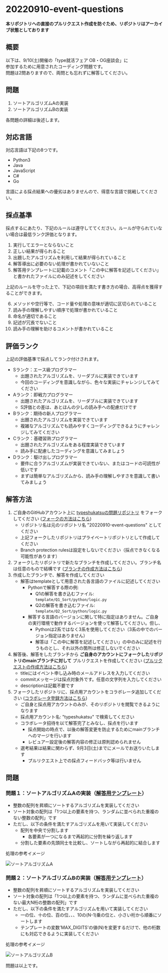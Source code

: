 # 20220910-event-questions

**本リポジトリへの直接のプルリクエスト作成を防ぐため、リポジトリはアーカイブ状態としております**

## 概要

以下は、9/10(土)開催の「type就活フェア OB・OG座談会」に  
参加するために用意されたコーディング問題です。  
問題は2問ありますので、両問とも忘れずに解答してください。

## 問題

1. ソートアルゴリズムAの実装
2. ソートアルゴリズムBの実装

各問題の詳細は後述します。

## 対応言語

対応言語は下記の8つです。

- Python3
- Java
- JavaScript
- C#
- Go

言語による採点結果への優劣はありませんので、得意な言語で挑戦してください。

## 採点基準

採点するにあたり、下記のルールは遵守しててください。ルールが守られていない場合は最低ランク評価となります。

1. 実行してエラーとならないこと
2. 正しい結果が得られること
3. 出題したアルゴリズムを利用して結果が得られていること
4. 解答導出に必要のない処理が書かれていないこと
5. 解答用テンプレートに記載のコメント「この中に解答を記述してください」と書かれたファイルにのみ記述をしてください

上記のルールを守った上で、下記の項目を満たす書き方の場合、高得点を獲得することができます。

6. メソッドや空行等で、コード量や処理の意味が適切に区切られていること
7. 読み手の理解しやすい順序で処理が書かれていること
8. 命名が適切であること
9. 記述が冗長でないこと
10. 読み手の理解を助けるコメントが書かれていること

## 評価ランク

上記の評価基準で採点してランク付けされます。

- Sランク：エース級プログラマー
  - 出題されたアルゴリズムを、リーダブルに実装できています
  - 今回のコーディングを意識しながら、色々な実装にチャレンジしてみてください
- Aランク：即戦力プログラマー
  - 出題されたアルゴリズムを、リーダブルに実装できています
  - S評価との差は、あとほんの少しの読み手への配慮だけです
- Bランク：期待の新人プログラマー
  - 出題されたアルゴリズムを実装できています
  - 複雑なアルゴリズムでも読みやすくコーディングできるようにチャレンジしてみてください
- Cランク：基礎習熟プログラマー
  - 出題されたアルゴリズムをある程度実装できています
  - 読み手に配慮したコーディングを意識してみましょう
- Dランク：駆け出しプログラマー
  - 要件に合うアルゴリズムが実装できていない、またはコードの可読性が低いです
  - まずは簡単なアルゴリズムから、読み手の理解しやすさを意識して書いてみましょう

## 解答方法

1. ご自身のGitHubアカウント上に [typeshukatsuの問題リポジトリ](https://github.com/typeshukatsu/20220910-event-questions) をフォークしてください ([フォークの方法はこちら](https://docs.github.com/ja/get-started/quickstart/fork-a-repo))
    - リポジトリ名は元のリポジトリ名 "20220910-event-questions" としてください
    - 上記フォークしたリポジトリはプライベートリポジトリとして作成してください
    - Branch protection rulesは設定をしないでください（採点できなくなる可能性があります）
1. フォークしたリポジトリで新たなブランチを作成してください。ブランチ名は任意のもので結構です ([ブランチの作成方法はこちら](https://docs.github.com/ja/pull-requests/collaborating-with-pull-requests/proposing-changes-to-your-work-with-pull-requests/creating-and-deleting-branches-within-your-repository))
1. 作成したブランチで、解答を作成してください
    - 解答はtemplateとして用意された各言語のファイルに記述してください
      - Pythonで解答する際の例:
        - Q1の解答を書き込むファイル: `template/Q1_Sort/python/logic.py`
        - Q2の解答を書き込むファイル: `template/Q2_Sort/python/logic.py`
      - 解答する言語のバージョンに関して特に指定はありません。ご自身の実行環境で動作するバージョンを使って解答してください。但し、
        - Pythonは2系ではなく3系を使用してください（3系の中でのバージョン指定はありません）
        - 解答は「この中に解答を記述してください」の中のみに記述を行うものとし、それ以外の箇所は修正しないでください
1. 解答後、解答をしたブランチから **ご自身のアカウントにフォークしたリポジトリのmainブランチに対して** プルリクエストを作成してください ([プルリクエストの作成方法はこちら](https://docs.github.com/ja/pull-requests/collaborating-with-pull-requests/proposing-changes-to-your-work-with-pull-requests/creating-a-pull-request))
    - titleにはイベント申し込み時のメールアドレスを入力してください
    - commitメッセージは採点対象外です。任意の文字列を入力してください
    - descriptionは記載不要です
1. フォークしたリポジトリに、採点用アカウントをコラボレータ追加してください ([コラボレータ登録方法はこちら](https://docs.github.com/ja/account-and-profile/setting-up-and-managing-your-personal-account-on-github/managing-access-to-your-personal-repositories/inviting-collaborators-to-a-personal-repository))
    - ご自身と採点用アカウントのみが、そのリポジトリを閲覧できるようになります
    - 採点用アカウント名: "typeshukatsu" で検索してください
    - コラボレータ招待を以て解答完了とみなし、採点を行います
      - 採点開始の時点で、以後の解答変更を防止するためにmainブランチへのマージを行います
      - レビュアー設定後の解答内容の修正は原則認められません
    - 選考結果は結果に関わらず、9月3日(土)までにメールでお送りいたします
      - プルリクエスト上での採点フィードバック等は行いません

## 問題

### 問題１：ソートアルゴリズムAの実装（[解答用テンプレート](/template/Q1_Sort)）
- 整数の配列を昇順にソートするアルゴリズムを実装してください
- ソート対象の配列は「1つ以上の要素を持つ、ランダムに並べられた重複のない整数の配列」です
- ただし、以下の条件を満たすアルゴリズムを用いて実装してください
  - 配列を中央で分割します
    - 各要素が一つになるまで再起的に分割を繰り返します
  - 分割した要素の先頭同士を比較し、ソートしながら再起的に結合します

処理の参考イメージ  

![ソートアルゴリズムA](./sortA.png)

### 問題２：ソートアルゴリズムBの実装（[解答用テンプレート](/template/Q2_Sort)）
- 整数の配列を昇順にソートするアルゴリズムを実装してください
- ソート対象の配列は「1つ以上の要素を持つ、ランダムに並べられた重複のない最大N桁の整数の配列」です
- ただし、以下の条件を満たすアルゴリズムを用いて実装してください
  - 一の位、十の位、百の位、、、10の(N-1)乗の位と、小さい桁から順番にソートします
  - テンプレートの変数'MAX_DIGITS'の値(N)を変更するだけで、他の桁数にも対応できるように実装してください

処理の参考イメージ  

![ソートアルゴリズムB](./sortB.png)


問題は以上です。  
